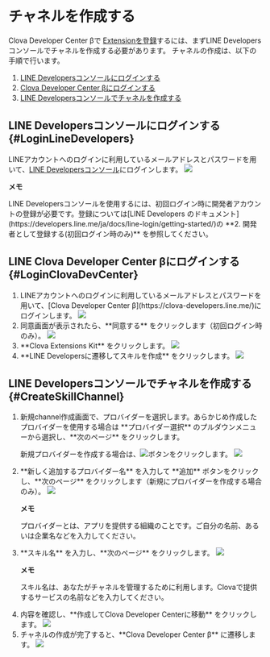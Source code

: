 # チャネルを作成する
Clova Developer Center βで [Extensionを登録](/CEK/Register_Extension.md)するには、まずLINE Developersコンソールでチャネルを作成する必要があります。
チャネルの作成は、以下の手順で行います。
<ol>
  <li><a href="#LoginLineDevelopers">LINE Developersコンソールにログインする</li>
  <li><a href="#LoginClovaDevCenter">Clova Developer Center βにログインする</li>
  <li><a href="#CreateSkillChannel">LINE Developersコンソールでチャネルを作成する</a>
  </li>
</ol>

## LINE Developersコンソールにログインする {#LoginLineDevelopers}
LINEアカウントへのログインに利用しているメールアドレスとパスワードを用いて、[LINE Developersコンソール](https://developers.line.me/console/)にログインします。
<img src="/DevConsole/Resources/Images/DevConsole-LINE_Login.png" style=" max-width:200px;" />
<div class="note">
  <p><strong>メモ</strong></p>
  <p>LINE Developersコンソールを使用するには、初回ログイン時に開発者アカウントの登録が必要です。登録については[LINE Developers のドキュメント](https://developers.line.me/ja/docs/line-login/getting-started/)の  **2. 開発者として登録する(初回ログイン時のみ)** を参照してください。</p></div>

## LINE Clova Developer Center βにログインする {#LoginClovaDevCenter}
<ol>
  <li>LINEアカウントへのログインに利用しているメールアドレスとパスワードを用いて、[Clova Developer Center β](https://clova-developers.line.me/)にログインします。
    <img src="/DevConsole/Resources/Images/DevConsole-LINE_Login.png" style=" max-width:200px;" /></li>
  <li>同意画面が表示されたら、**同意する** をクリックします（初回ログイン時のみ）。
<img src="/DevConsole/Resources/Images/DevConsole-Access_Agreement.png" style=" max-width:200px;" /></li>
  <li>**Clova Extensions Kit** をクリックします。
      <img src="/DevConsole/Resources/Images/DevConsole_DevConsole_Home.png" style=" max-width:500px;" /></li>
  <li>**LINE Developersに遷移してスキルを作成** をクリックします。
<img src="/DevConsole/Resources/Images/DevConsole-First_Look_of_Extension_List.png" style=" max-width:500px;" /></li></ol>

## LINE Developersコンソールでチャネルを作成する {#CreateSkillChannel}
<ol>
  <li>新規channel作成画面で、プロバイダーを選択します。あらかじめ作成したプロバイダーを使用する場合は **プロバイダー選択** のプルダウンメニューから選択し、**次のページ** をクリックします。
<p>  新規プロバイダーを作成する場合は、<img class="inlineImage" src="/DevConsole/Resources/Images/DevConsole-Plus_Button.png" />ボタンをクリックします。
  <img src="/DevConsole/Resources/Images/DevConsole-Create_Channel_1.png" style=" max-width:300px;" /></li>
  <li>**新しく追加するプロバイダー名** を入力して **追加** ボタンをクリックし、**次のページ** をクリックします（新規にプロバイダーを作成する場合のみ）。
<img src="/DevConsole/Resources/Images/DevConsole-Create_Channel_2.png" style=" max-width:300px;" />
    <div id="provider" class="note">
    <p><strong>メモ</strong></p>
<p>プロバイダーとは、アプリを提供する組織のことです。ご自分の名前、あるいは企業名などを入力してください。</p></div></li>
  <li>**スキル名** を入力し、**次のページ** をクリックします。
<img src="/DevConsole/Resources/Images/DevConsole-Create_Channel_3.png" style=" max-width:300px;" />
<div class="note">
  <p><strong>メモ</strong></p>
  <p>スキル名は、あなたがチャネルを管理するために利用します。Clovaで提供するサービスの名前などを入力してください。</p>
</div></li>
<li>内容を確認し、**作成してClova Developer Centerに移動** をクリックします。
<img src="/DevConsole/Resources/Images/test_skill_3.png" style=" max-width:300px;" /></li>
  <li>チャネルの作成が完了すると、**Clova Developer Center β** に遷移します。
<img src="/DevConsole/Resources/Images/DevConsole-New_Extension.png" style=" max-width:600px;" /></li>
</ol>

